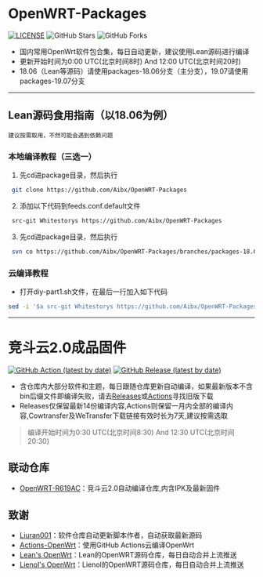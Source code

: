 # OpenWRT-Packages

[![LICENSE](https://img.shields.io/github/license/mashape/apistatus.svg?style=flat-square&label=LICENSE)](https://github.com/Aibx/OpenWRT-Packages/blob/master/LICENSE)
![GitHub Stars](https://img.shields.io/github/stars/Aibx/OpenWRT-Packages.svg?style=flat-square&label=Stars&logo=github)
![GitHub Forks](https://img.shields.io/github/forks/Aibx/OpenWRT-Packages.svg?style=flat-square&label=Forks&logo=github)

- 国内常用OpenWrt软件包合集，每日自动更新，建议使用Lean源码进行编译
- 更新开始时间为0:00 UTC(北京时间8时) And 12:00 UTC(北京时间20时)
- 18.06（Lean等源码）请使用packages-18.06分支（主分支），19.07请使用packages-19.07分支
---

## Lean源码食用指南（以18.06为例）

`建议按需取用，不然可能会遇到依赖问题`

### 本地编译教程（三选一）

1. 先cd进package目录，然后执行
```bash
 git clone https://github.com/Aibx/OpenWRT-Packages
```
2. 添加以下代码到feeds.conf.default文件
```bash
 src-git Whitestorys https://github.com/Aibx/OpenWRT-Packages
```
3. 先cd进package目录，然后执行
```bash
 svn co https://github.com/Aibx/OpenWRT-Packages/branches/packages-18.06
```

### 云编译教程
- 打开diy-part1.sh文件，在最后一行加入如下代码
```bash
sed -i '$a src-git Whitestorys https://github.com/Aibx/OpenWRT-Packages' feeds.conf.default
```
---
# 竞斗云2.0成品固件

[![GitHub Action (latest by date)](https://img.shields.io/github/workflow/status/Aibx/OpenWRT-R619AC/Build%20OpenWrt?style=for-the-badge&logo=appveyor&label=Build%20Status)](https://github.com/Aibx/OpenWRT-R619AC/actions)
[![GitHub Release (latest by date)](https://img.shields.io/github/v/release/Aibx/OpenWRT-R619AC?style=for-the-badge&label=Download)](https://github.com/Aibx/OpenWRT-R619AC/releases/latest)
- 含仓库内大部分软件和主题，每日跟随仓库更新自动编译，如果最新版本不含bin后缀文件即编译失败，请去[Releases](https://github.com/Aibx/OpenWRT-R619AC/releases)或[Actions](https://github.com/Aibx/OpenWRT-R619AC/actions)寻找旧版下载
- Releases仅保留最新14份编译内容,Actions则保留一月内全部的编译内容,Cowtransfer及WeTransfer下载链接有效时长为7天,建议按需选取

> 编译开始时间为0:30 UTC(北京时间8:30) And 12:30 UTC(北京时间20:30)


## 联动仓库
- [OpenWRT-R619AC](https://github.com/Aibx/OpenWRT-R619AC)：竞斗云2.0自动编译仓库,内含IPK及最新固件

## 致谢
- [Liuran001](https://github.com/liuran001)：软件仓库自动更新脚本作者，自动获取最新源码
- [Actions-OpenWrt](https://github.com/P3TERX/Actions-OpenWrt)：使用GitHub Actions云编译OpenWrt
- [Lean's OpenWrt](https://github.com/coolsnowwolf/lede)：Lean的OpenWRT源码仓库，每日自动合并上流推送
- [Lienol's OpenWrt](https://github.com/Lienol/openwrt)：Lienol的OpenWRT源码仓库，每日自动合并上流推送

